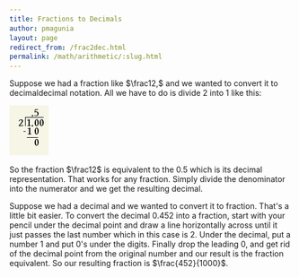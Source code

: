 ```yaml
---
title: Fractions to Decimals
author: pmagunia
layout: page
redirect_from: /frac2dec.html
permalink: /math/arithmetic/:slug.html
---
```


<p>Suppose we had a fraction like $\frac12,$ and we wanted to convert it to decimaldecimal notation. All we have to do is divide 2 into 1 like this:</p>

<img src="/grphc/longdiv1.jpg"  alt="long division" class="border-1 shadow-1">

<p>So the fraction $\frac12$ is equivalent to the 0.5 which is its decimal representation. That works for any fraction. Simply divide the denominator into the numerator and we get the resulting decimal.</p>

<p>Suppose we had a decimal and we wanted to convert it to fraction. That's a little bit easier. To convert the decimal 0.452 into a fraction, start with your pencil under the decimal point and draw a line horizontally across until it just passes the last number which in this case is 2. Under the decimal, put a number 1 and put 0's under the digits. Finally drop the leading 0, and get rid of the decimal point from the original number and our result is the fraction equivalent. So our resulting fraction is $\frac{452}{1000}$.</p>
